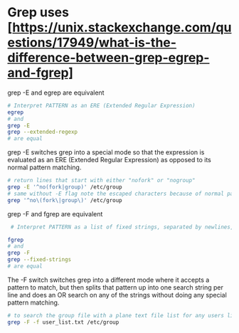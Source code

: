 # Grep uses [<https://unix.stackexchange.com/questions/17949/what-is-the-difference-between-grep-egrep-and-fgrep]>

grep -E and egrep are equivalent

```sh
# Interpret PATTERN as an ERE (Extended Regular Expression)
egrep
# and
grep -E
grep --extended-regexp
# are equal
```

grep -E switches grep into a special mode so that the expression is evaluated as an ERE (Extended Regular Expression) as opposed to its normal pattern matching.

```sh
# return lines that start with either "nofork" or "nogroup"
grep -E '^no(fork|group)' /etc/group
# same without -E flag note the escaped characters because of normal pattern matching
grep '^no\(fork\|group\)' /etc/group
```

grep -F and fgrep are equivalent

```sh
 # Interpret PATTERN as a list of fixed strings, separated by newlines, any of which is to be matched.

fgrep
# and
grep -F
grep --fixed-strings
# are equal
```

The -F switch switches grep into a different mode where it accepts a pattern to match, but then splits that pattern up into one search string per line and does an OR search on any of the strings without doing any special pattern matching.

```sh
# to search the group file with a plane text file list for any users listed in any group
grep -F -f user_list.txt /etc/group
```
